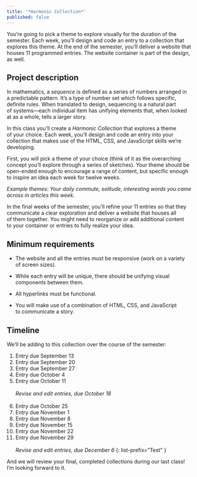 ```yaml
---
title: '*Harmonic Collection*'
published: false
---
```




You’re going to pick a theme to explore visually for the duration of the semester. Each week, you’ll design and code an entry to a collection that explores this theme. At the end of the semester, you’ll deliver a website that houses 11 programmed entries. The website container is part of the design, as well.



## Project description

In mathematics, a *sequence* is defined as a series of numbers arranged in a predictable pattern. It’s a type of number set which follows specific, definite rules. When translated to design, sequencing is a natural part of systems—each individual item has unifying elements that, when looked at as a whole, tells a larger story.

In this class you’ll create a *Harmonic Collection* that explores a theme of your choice. Each week, you’ll design and code an entry into your collection that makes use of the HTML, CSS, and JavaScript skills we’re developing.

First, you will pick a theme of your choice (think of it as the overarching concept you’ll explore through a series of sketches). Your theme should be open-ended enough to encourage a range of content, but specific enough to inspire an idea each week for twelve weeks.

*Example themes: Your daily commute, solitude, interesting words you came across in articles this week.*

In the final weeks of the semester, you’ll refine your 11 entries so that they communicate a clear exploration and deliver a website that houses all of them together. You might need to reorganize or add additional content to your container or entries to fully realize your idea.



## Minimum requirements

* The website and all the entries must be responsive (work on a variety of screen sizes).

* While each entry will be unique, there should be unifying visual components between them.

* All hyperlinks must be functional.

* You will make use of a combination of HTML, CSS, and JavaScript to communicate a story.



## Timeline

We’ll be adding to this collection over the course of the semester:

1. Entry due September 13
1. Entry due September 20
1. Entry due September 27
1. Entry due October 4
1. Entry due October 11 \
	\
	*Revise and edit entries, due October 18* \
	 
1. Entry due October 25
1. Entry due November 1
1. Entry due November 8
1. Entry due November 15
1. Entry due November 22
1. Entry due November 29 \
	\
	*Revise and edit entries, due December 6*
{: list-prefix="Test" }

And we will review your final, completed collections during our last class! I’m looking forward to it.
